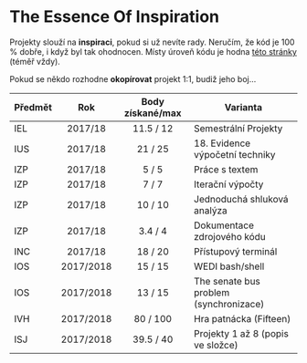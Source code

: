# The Essence Of Inspiration

Projekty slouží na **inspiraci**, pokud si už nevíte rady. Neručím, že kód je 100 % dobře, i když byl tak ohodnocen. Místy úroveň kódu je hodna [této stránky](http://www.hovnokod.cz/) (téměř vždy).

Pokud se někdo rozhodne **okopírovat** projekt 1:1, budiž jeho boj...

|Předmět|Rok      |Body získané/max|Varianta                              |
|--     |:--:     |:--:            |--                                    |
|IEL    |2017/18  |11.5 / 12       |Semestrální Projekty                  |
|IUS    |2017/18  |21 / 25         |18. Evidence výpočetní techniky       |
|IZP    |2017/18  |5 / 5           |Práce s textem                        |
|IZP    |2017/18  |7 / 7           |Iterační výpočty                      |
|IZP    |2017/18  |10 / 10         |Jednoduchá shluková analýza           |
|IZP    |2017/18  |3.4 / 4         |Dokumentace zdrojového kódu           |
|INC    |2017/18  |18 / 20         |Přístupový terminál                   |
|IOS    |2017/2018|15 / 15         |WEDI bash/shell                       |
|IOS    |2017/2018|13 / 15         |The senate bus problem (synchronizace)|
|IVH    |2017/2018|80 / 100        |Hra patnácka (Fifteen)                |
|ISJ    |2017/2018|39.5 / 40       |Projekty 1 až 8 (popis ve složce)     |